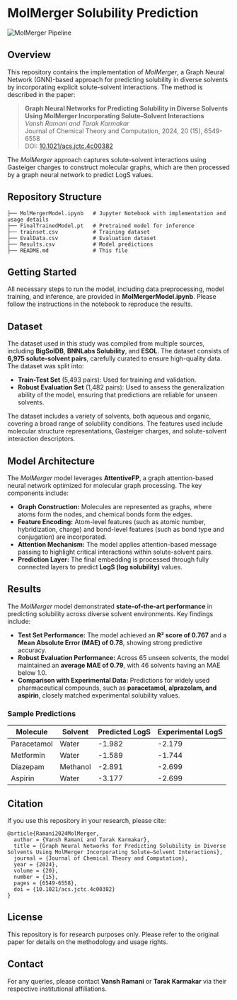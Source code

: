 # MolMerger Solubility Prediction

![MolMerger Pipeline](https://ibb.co/S4KPcr34)

## Overview
This repository contains the implementation of *MolMerger*, a Graph Neural Network (GNN)-based approach for predicting solubility in diverse solvents by incorporating explicit solute-solvent interactions. The method is described in the paper:

> **Graph Neural Networks for Predicting Solubility in Diverse Solvents Using MolMerger Incorporating Solute–Solvent Interactions**  
> *Vansh Ramani and Tarak Karmakar*  
> Journal of Chemical Theory and Computation, 2024, 20 (15), 6549-6558  
> DOI: [10.1021/acs.jctc.4c00382](https://doi.org/10.1021/acs.jctc.4c00382)

The *MolMerger* approach captures solute-solvent interactions using Gasteiger charges to construct molecular graphs, which are then processed by a graph neural network to predict LogS values.

## Repository Structure
```
├── MolMergerModel.ipynb   # Jupyter Notebook with implementation and usage details
├── FinalTrainedModel.pt   # Pretrained model for inference
├── trainset.csv           # Training dataset
├── EvalData.csv           # Evaluation dataset
├── Results.csv            # Model predictions
├── README.md              # This file
```

## Getting Started
All necessary steps to run the model, including data preprocessing, model training, and inference, are provided in **MolMergerModel.ipynb**. Please follow the instructions in the notebook to reproduce the results.

## Dataset
The dataset used in this study was compiled from multiple sources, including **BigSolDB**, **BNNLabs Solubility**, and **ESOL**. The dataset consists of **6,975 solute-solvent pairs**, carefully curated to ensure high-quality data. The dataset was split into:
- **Train-Test Set** (5,493 pairs): Used for training and validation.
- **Robust Evaluation Set** (1,482 pairs): Used to assess the generalization ability of the model, ensuring that predictions are reliable for unseen solvents.

The dataset includes a variety of solvents, both aqueous and organic, covering a broad range of solubility conditions. The features used include molecular structure representations, Gasteiger charges, and solute-solvent interaction descriptors.

## Model Architecture
The *MolMerger* model leverages **AttentiveFP**, a graph attention-based neural network optimized for molecular graph processing. The key components include:
- **Graph Construction:** Molecules are represented as graphs, where atoms form the nodes, and chemical bonds form the edges.
- **Feature Encoding:** Atom-level features (such as atomic number, hybridization, charge) and bond-level features (such as bond type and conjugation) are incorporated.
- **Attention Mechanism:** The model applies attention-based message passing to highlight critical interactions within solute-solvent pairs.
- **Prediction Layer:** The final embedding is processed through fully connected layers to predict **LogS (log solubility)** values.

## Results
The *MolMerger* model demonstrated **state-of-the-art performance** in predicting solubility across diverse solvent environments. Key findings include:
- **Test Set Performance:** The model achieved an **R² score of 0.767** and a **Mean Absolute Error (MAE) of 0.78**, showing strong predictive accuracy.
- **Robust Evaluation Performance:** Across 65 unseen solvents, the model maintained an **average MAE of 0.79**, with 46 solvents having an MAE below 1.0.
- **Comparison with Experimental Data:** Predictions for widely used pharmaceutical compounds, such as **paracetamol, alprazolam, and aspirin**, closely matched experimental solubility values.

### Sample Predictions
| Molecule   | Solvent  | Predicted LogS | Experimental LogS |
|------------|---------|----------------|-------------------|
| Paracetamol | Water  | -1.982         | -2.179            |
| Metformin  | Water  | -1.589         | -1.744            |
| Diazepam   | Methanol | -2.891         | -2.699            |
| Aspirin    | Water  | -3.177         | -2.699            |

## Citation
If you use this repository in your research, please cite:

```
@article{Ramani2024MolMerger,
  author = {Vansh Ramani and Tarak Karmakar},
  title = {Graph Neural Networks for Predicting Solubility in Diverse Solvents Using MolMerger Incorporating Solute–Solvent Interactions},
  journal = {Journal of Chemical Theory and Computation},
  year = {2024},
  volume = {20},
  number = {15},
  pages = {6549-6558},
  doi = {10.1021/acs.jctc.4c00382}
}
```

## License
This repository is for research purposes only. Please refer to the original paper for details on the methodology and usage rights.

## Contact
For any queries, please contact **Vansh Ramani** or **Tarak Karmakar** via their respective institutional affiliations.

